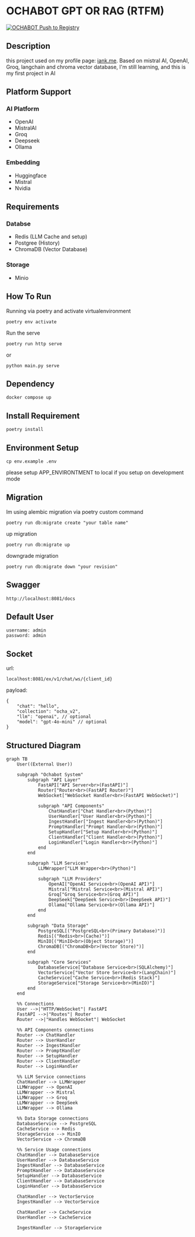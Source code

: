 # OCHABOT GPT OR RAG (RTFM)
[![OCHABOT Push to Registry](https://github.com/sofyan48/ochabot/actions/workflows/production.yml/badge.svg)](https://github.com/sofyan48/ochabot/actions/workflows/production.yml)

## Description
this project used on my profile page: [iank.me](https://iank.me).
Based on mistral AI, OpenAI, Groq, langchain and chroma vector database, I'm still learning, and this is my first project in AI

## Platform Support
### AI Platform
- OpenAI
- MistralAI
- Groq
- Deepseek
- Ollama

### Embedding
- Huggingface
- Mistral
- Nvidia

## Requirements
### Databse
- Redis (LLM Cache and setup)
- Postgree (History)
- ChromaDB (Vector Database)
### Storage
- Minio

## How To Run
Running via poetry and activate virtualenvironment
```
poetry env activate
```
Run the serve
```
poetry run http serve
```
or
```
python main.py serve
```

## Dependency
```
docker compose up
```

## Install Requirement
```
poetry install
```

## Environment Setup
```
cp env.example .env
```
please setup APP_ENVIRONTMENT to local if you setup on development mode

## Migration
Im using alembic migration via poetry custom command
```
poetry run db:migrate create "your table name"
```
up migration
```
poetry run db:migrate up
```
downgrade migration
```
poetry run db:migrate down "your revision"
```

## Swagger
```
http://localhost:8081/docs
```

## Default User
```
username: admin
password: admin
```

## Socket
url:
```
localhost:8081/ex/v1/chat/ws/{client_id}
```
payload:
```
{
    "chat": "hello",
    "collection": "ocha_v2",
    "llm": "openai", // optional
    "model": "gpt-4o-mini" // optional
}
```

## Structured Diagram
```mermaid
graph TB
    User((External User))
    
    subgraph "Ochabot System"
        subgraph "API Layer"
            FastAPI["API Server<br>(FastAPI)"]
            Router["Router<br>(FastAPI Router)"]
            WebSocket["WebSocket Handler<br>(FastAPI WebSocket)"]
            
            subgraph "API Components"
                ChatHandler["Chat Handler<br>(Python)"]
                UserHandler["User Handler<br>(Python)"]
                IngestHandler["Ingest Handler<br>(Python)"]
                PromptHandler["Prompt Handler<br>(Python)"]
                SetupHandler["Setup Handler<br>(Python)"]
                ClientHandler["Client Handler<br>(Python)"]
                LoginHandler["Login Handler<br>(Python)"]
            end
        end

        subgraph "LLM Services"
            LLMWrapper["LLM Wrapper<br>(Python)"]
            
            subgraph "LLM Providers"
                OpenAI["OpenAI Service<br>(OpenAI API)"]
                Mistral["Mistral Service<br>(Mistral API)"]
                Groq["Groq Service<br>(Groq API)"]
                DeepSeek["DeepSeek Service<br>(DeepSeek API)"]
                Ollama["Ollama Service<br>(Ollama API)"]
            end
        end

        subgraph "Data Storage"
            PostgreSQL[("PostgreSQL<br>(Primary Database)")]
            Redis[("Redis<br>(Cache)")]
            MinIO[("MinIO<br>(Object Storage)")]
            ChromaDB[("ChromaDB<br>(Vector Store)")]
        end

        subgraph "Core Services"
            DatabaseService["Database Service<br>(SQLAlchemy)"]
            VectorService["Vector Store Service<br>(LangChain)"]
            CacheService["Cache Service<br>(Redis Stack)"]
            StorageService["Storage Service<br>(MinIO)"]
        end
    end

    %% Connections
    User -->|"HTTP/WebSocket"| FastAPI
    FastAPI -->|"Routes"| Router
    Router -->|"Handles WebSocket"| WebSocket
    
    %% API Components connections
    Router --> ChatHandler
    Router --> UserHandler
    Router --> IngestHandler
    Router --> PromptHandler
    Router --> SetupHandler
    Router --> ClientHandler
    Router --> LoginHandler

    %% LLM Service connections
    ChatHandler --> LLMWrapper
    LLMWrapper --> OpenAI
    LLMWrapper --> Mistral
    LLMWrapper --> Groq
    LLMWrapper --> DeepSeek
    LLMWrapper --> Ollama

    %% Data Storage connections
    DatabaseService --> PostgreSQL
    CacheService --> Redis
    StorageService --> MinIO
    VectorService --> ChromaDB

    %% Service Usage connections
    ChatHandler --> DatabaseService
    UserHandler --> DatabaseService
    IngestHandler --> DatabaseService
    PromptHandler --> DatabaseService
    SetupHandler --> DatabaseService
    ClientHandler --> DatabaseService
    LoginHandler --> DatabaseService

    ChatHandler --> VectorService
    IngestHandler --> VectorService
    
    ChatHandler --> CacheService
    UserHandler --> CacheService
    
    IngestHandler --> StorageService
```
